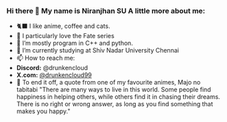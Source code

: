 ### Hi there 👋 My name is Niranjhan SU A little more about me:

- 🐈‍⬛ I like anime, coffee and cats.
- 🫡 I particularly love the Fate series
- 🔭 I’m mostly program in C++ and python.
- 🌱 I’m currently studying at Shiv Nadar University Chennai
- 📫 How to reach me:
- **Discord:** @drunkencloud
- **X.com:** [@drunkencloud99](https://x.com/drunkencloud99)
- 🥰 To end it off, a quote from one of my favourite animes, Majo no tabitabi "There are many ways to live in this world. Some people find happiness in helping others, while others find it in chasing their dreams. There is no right or wrong answer, as long as you find something that makes you happy."
